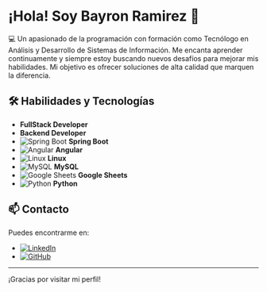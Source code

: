 # ¡Hola! Soy Bayron Ramirez 👋

💻 Un apasionado de la programación con formación como Tecnólogo en Análisis y Desarrollo de Sistemas de Información. Me encanta aprender continuamente y siempre estoy buscando nuevos desafíos para mejorar mis habilidades. Mi objetivo es ofrecer soluciones de alta calidad que marquen la diferencia.

## 🛠 Habilidades y Tecnologías

- **FullStack Developer**
- **Backend Developer**
- ![Spring Boot](https://img.shields.io/badge/Spring%20Boot-6DB33F?style=flat-square&logo=spring-boot&logoColor=white) **Spring Boot**
- ![Angular](https://img.shields.io/badge/Angular-DD0031?style=flat-square&logo=angular&logoColor=white) **Angular**
- ![Linux](https://img.shields.io/badge/Linux-FCC624?style=flat-square&logo=linux&logoColor=black) **Linux**
- ![MySQL](https://img.shields.io/badge/MySQL-4479A1?style=flat-square&logo=mysql&logoColor=white) **MySQL**
- ![Google Sheets](https://img.shields.io/badge/Google%20Sheets-34A853?style=flat-square&logo=google-sheets&logoColor=white) **Google Sheets**
- ![Python](https://img.shields.io/badge/Python-3776AB?style=flat-square&logo=python&logoColor=white) **Python**

## 📫 Contacto

Puedes encontrarme en:

- [![LinkedIn](https://img.shields.io/badge/LinkedIn-blue?style=flat-square&logo=linkedin&logoColor=white)](https://www.linkedin.com/in/bayronramirez)
- [![GitHub](https://img.shields.io/badge/GitHub-181717?style=flat-square&logo=github&logoColor=white)](https://github.com/BayronRamirez28)

---

¡Gracias por visitar mi perfil!
